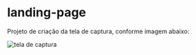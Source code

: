 # landing-page

Projeto de criação da tela de captura, conforme imagem abaixo:

<img src="img/tela_de_captura.jpg" alt="tela de captura">
